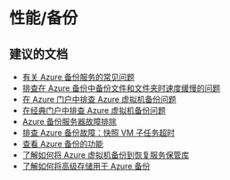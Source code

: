 <properties
    pageTitle="management/backup"
    description="管理/备份"
    service="microsoft.compute"
    resource="virtualmachines"
    authors="scottazure"
    displayOrder=""
    selfHelpType="generic"
    supportTopicIds="32565496"
    resourceTags=""
    productPesIds="14749"
    cloudEnvironments="public"
/>

# <a name="performancebackup"></a>性能/备份

## <a name="recommended-documents"></a>**建议的文档**
* [有关 Azure 备份服务的常见问题](https://docs.microsoft.com/azure/backup/backup-azure-backup-faq)<br>
* [排查在 Azure 备份中备份文件和文件夹时速度缓慢的问题](https://docs.microsoft.com/azure/backup/backup-azure-troubleshoot-slow-backup-performance-issue)<br>
* [在 Azure 门户中排查 Azure 虚拟机备份问题](https://docs.microsoft.com/azure/backup/backup-azure-vms-troubleshoot)<br>
* [在经典门户中排查 Azure 虚拟机备份问题](https://docs.microsoft.com/azure/backup/backup-azure-vms-troubleshoot-classic)<br>
* [Azure 备份服务器故障排除](https://docs.microsoft.com/azure/backup/backup-azure-mabs-troubleshoot)<br>
* [排查 Azure 备份故障：快照 VM 子任务超时](https://docs.microsoft.com/azure/backup/backup-azure-troubleshoot-slow-backup-performance-issue)<br>
* [查看 Azure 备份的功能](https://docs.microsoft.com/azure/backup/backup-introduction-to-azure-backup#using-premium-storage-vms-with-azure-backup)
* [了解如何将 Azure 虚拟机备份到恢复服务保管库](https://docs.microsoft.com/azure/backup/backup-azure-vms-first-look-arm?toc=%2fazure%2fvirtual-machines%2fwindows%2ftoc.json)<br>
* [了解如何将高级存储用于 Azure 备份](https://docs.microsoft.com/azure/backup/backup-introduction-to-azure-backup#using-premium-storage-vms-with-azure-backup)<br>


